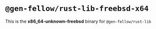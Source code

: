 # `@gen-fellow/rust-lib-freebsd-x64`

This is the **x86_64-unknown-freebsd** binary for `@gen-fellow/rust-lib`
